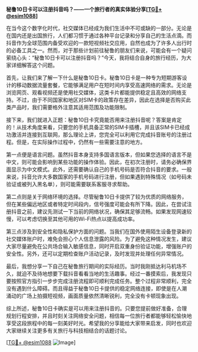 **秘鲁10日卡可以注册抖音吗？——一个旅行者的真实体验分享[[TG💪+ @esim1088](https://t.me/s/esim1088)]**

在当今这个数字化时代，社交媒体已经成为我们生活中不可或缺的一部分。无论是在国内还是出国旅行，人们都习惯于通过各种平台记录和分享自己的生活点滴。而抖音作为全球范围内备受欢迎的一款短视频社交应用，自然也成为了许多人出行时的必备工具之一。然而，对于那些计划前往秘鲁的朋友们来说，可能会有一个疑问萦绕心头：“秘鲁10日卡可以注册抖音吗？”今天，我将结合自身的旅行经历，为大家详细解答这个问题。

首先，让我们来了解一下什么是秘鲁10日卡。秘鲁10日卡是一种专为短期游客设计的移动数据流量套餐，它能够满足用户在短时间内享受高速网络的需求。无论是浏览网页、观看视频还是使用社交媒体，这类卡片都能提供稳定且高效的网络支持。不过，由于不同国家和地区对SIM卡的政策存在差异，因此在选择是否购买此类产品时，我们需要格外注意其适用范围及功能限制。

接下来，我们就进入正题：秘鲁10日卡究竟能否用来注册抖音呢？答案是肯定的！从技术角度来看，只要您的手机具备正常的SIM卡插槽，并且该SIM卡已经成功激活并连接到互联网，那么理论上讲，您完全可以利用它完成抖音账号的注册过程。但是，在实际操作过程中，仍然有一些需要注意的地方。

第一点便是语言问题。虽然抖音本身支持多国语言版本，但如果您选择的语言不是中文，则可能会影响到某些功能的操作体验。因此，在初次注册时，请务必确保界面显示为中文模式。此外，还需要确认自己的手机号码是否符合抖音的要求。一般来说，抖音允许大多数国家的手机号码进行注册，但如果遇到特殊情况（如号码未验证或被列入黑名单），则可能需要联系客服寻求帮助。

第二点则是关于网络环境的选择。尽管秘鲁10日卡提供了较为优质的网络服务，但在某些偏远地区或者特定时间段内，信号强度可能会有所下降。因此，在尝试注册抖音之前，建议先测试一下当前的网络状况，确保其足够流畅。如果发现网速较慢，可以考虑切换至其他可用的Wi-Fi热点以提高成功率。

第三点涉及到安全性和隐私保护方面的问题。当我们在国外使用陌生设备登录新的社交媒体账户时，难免会担心个人信息泄露的风险。为了避免这种情况发生，建议大家尽量避免在公共场合输入敏感信息，同时开启双重身份验证功能，增强账户的安全性。另外，还可以定期检查账户活动记录，及时发现并处理任何异常情况。

最后，我想分享一下自己在秘鲁旅行期间的实际经历。当时我刚抵达利马机场不久，就迫不及待地想要下载抖音看看当地的生活趣事。经过一番摸索后，我发现只要按照官方指引一步步完成注册流程即可顺利完成任务。整个过程非常顺利，完全没有遇到什么障碍。而且得益于秘鲁10日卡提供的稳定网络连接，即使是在人潮涌动的广场上拍摄短视频，画面质量依然清晰锐利，完全没有卡顿现象出现。

综上所述，秘鲁10日卡确实是可以用来注册抖音的。只要您提前做好准备，合理规划行程安排，并且时刻关注网络安全问题，相信每一位旅行者都能够轻松愉快地享受这段旅程中的每一刻美好时光。希望我的分享能给大家带来启发，同时也欢迎大家继续关注更多有关旅行与科技相结合的话题讨论。

[[TG💪+ @esim1088](https://t.me/s/esim1088) ![Image](https://i.postimg.cc/4NQfJmqS/Snipaste-2025-05-13-00-14-12.png)]